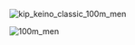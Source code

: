 ![kip_keino_classic_100m_men](https://github.com/manassehoduor/Crunch-Sports-Data/assets/20558188/d8b9edc4-12da-466d-82ae-522ca195ae37)

![100m_men](https://github.com/manassehoduor/Crunch-Sports-Data/assets/20558188/1ecd5e18-16ef-4d23-8cc2-ed57c791a441)
